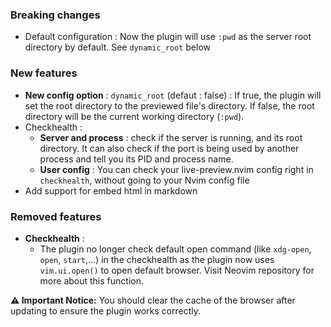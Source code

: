 ### Breaking changes
- Default configuration : Now the plugin will use `:pwd` as the server root directory by default. See `dynamic_root` below

### New features
- **New config option** : `dynamic_root` (defaut : false) : If true, the plugin will set the root directory to the previewed file's directory. If false, the root directory will be the current working directory (`:pwd`).
- Checkhealth : 
    - **Server and process** : check if the server is running, and its root directory. It can also check if the port is being used by another process and tell you its PID and process name.
    - **User config** : You can check your live-preview.nvim config right in `checkhealth`, without going to your Nvim config file
- Add support for embed html in markdown

### Removed features
- **Checkhealth** : 
    - The plugin no longer check default open command (like `xdg-open`, `open`, `start`,...) in the checkhealth as the plugin now uses `vim.ui.open()` to open default browser. Visit Neovim repository for more about this function.


**⚠️ Important Notice:** You should clear the cache of the browser after updating to ensure the plugin works correctly. 
